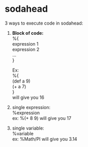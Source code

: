 # sodahead

3 ways to execute code in sodahead:

1. <b>Block of code:</b><br>
	%{ <br>
		expression 1 <br>
		expression 2 <br>
		... <br>
	} <br>

	Ex:  <br>
	%{ <br>
		(def a 9) <br>
		(+ a 7) <br>
	} <br>
	will give you 16

2. single expression:<br>
	%expression<br>
	ex: %(+ 8 9) will give you 17

3. single variable:<br>
	%variable <br>
	ex: %Math/PI will give you 3.14